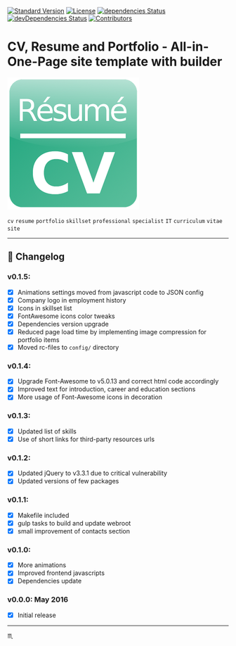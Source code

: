 [![Standard Version](https://img.shields.io/badge/release-standard%20version-brightgreen.svg?style=plastic)](https://github.com/conventional-changelog/standard-version)
[![License](https://img.shields.io/badge/license-MIT-green.svg?style=flat)](https://github.com/tbaltrushaitis/cv/blob/master/LICENSE)
[![dependencies Status](https://david-dm.org/tbaltrushaitis/cv/status.svg)](https://david-dm.org/tbaltrushaitis/cv)
[![devDependencies Status](https://david-dm.org/tbaltrushaitis/cv/dev-status.svg)](https://david-dm.org/tbaltrushaitis/cv?type=dev)
[![Contributors](https://img.shields.io/github/contributors/tbaltrushaitis/cv.svg)](https://github.com/tbaltrushaitis/cv/graphs/contributors)

# CV, Resume and Portfolio - All-in-One-Page site template with builder #

![CV Logo](assets/img/cv-01.png)

`cv` `resume` `portfolio` `skillset` `professional` `specialist` `IT` `curriculum` `vitae` `site`

---

## :memo: Changelog ##

### v0.1.5: ###
- [x] Animations settings moved from javascript code to JSON config
- [x] Company logo in employment history
- [x] Icons in skillset list
- [x] FontAwesome icons color tweaks
- [x] Dependencies version upgrade
- [x] Reduced page load time by implementing image compression for portfolio items
- [x] Moved rc-files to `config/` directory

### v0.1.4: ###
- [x] Upgrade Font-Awesome to v5.0.13 and correct html code accordingly
- [x] Improved text for introduction, career and education sections
- [x] More usage of Font-Awesome icons in decoration

### v0.1.3: ###
- [x] Updated list of skills
- [x] Use of short links for third-party resources urls

### v0.1.2: ###
- [x] Updated jQuery to v3.3.1 due to critical vulnerability
- [x] Updated versions of few packages

### v0.1.1: ###
- [x] Makefile included
- [x] gulp tasks to build and update webroot
- [x] small improvement of contacts section

### v0.1.0: ###
- [x] More animations
- [x] Improved frontend javascripts
- [x] Dependencies update

### v0.0.0: May 2016 ###
- [x] Initial release

---

:scorpius:
